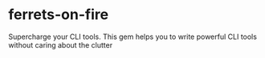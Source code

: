 # ferrets-on-fire
Supercharge your CLI tools. This gem helps you to write powerful CLI tools without caring about the clutter
